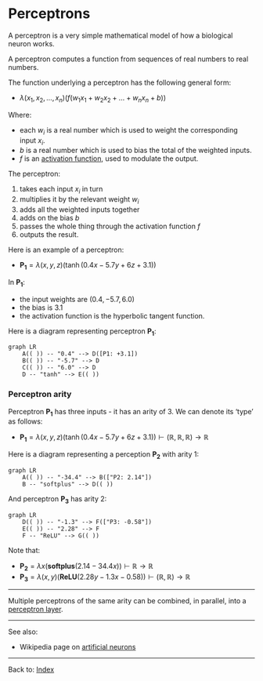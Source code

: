 # Perceptrons

A perceptron is a very simple mathematical model of how a biological neuron works.

A perceptron computes a function from sequences of real numbers to real numbers.

The function underlying a perceptron has the following general form:
- $\lambda(x_1,x_2,\ldots,x_n)(f(w_1x_1 + w_2x_2 + \ldots + w_nx_n +b))$

Where:
- each $w_i$ is a real number which is used to weight the corresponding input $x_i$.
- $b$ is a real number which is used to bias the total of the weighted inputs.
- $f$ is an [activation function](activation_functions.md), used to modulate the output.

The perceptron: 
1. takes each input $x_i$ in turn
2. multiplies it by the relevant weight $w_i$
3. adds all the weighted inputs together
4. adds on the bias $b$
5. passes the whole thing through the activation function $f$
6. outputs the result.

Here is an example of a perceptron:
- $\mathbf{P_1} = \lambda(x,y,z)(\tanh(0.4x - 5.7y + 6z + 3.1))$

In $\mathbf{P_1}$:
- the input weights are $(0.4,-5.7,6.0)$
- the bias is $3.1$
- the activation function is the hyperbolic tangent function.

Here is a diagram representing perceptron $\mathbf{P_1}$:

```mermaid
graph LR
    A(( )) -- "0.4" --> D([P1: +3.1])
    B(( )) -- "-5.7" --> D
    C(( )) -- "6.0" --> D
    D -- "tanh" --> E(( ))
```

### Perceptron arity

Perceptron $\mathbf{P_1}$ has three inputs - it has an arity of 3. We can denote its ‘type’ as follows:
- $\mathbf{P_1} = \lambda(x,y,z)(\tanh(0.4x - 5.7y + 6z + 3.1)) \vdash (\mathbb{R},\mathbb{R},\mathbb{R})\to\mathbb{R}$

Here is a diagram representing a perception $\mathbf{P_2}$ with arity 1:

```mermaid
graph LR
    A(( )) -- "-34.4" --> B(["P2: 2.14"])
    B -- "softplus" --> D(( ))
```

And perceptron $\mathbf{P_3}$ has arity 2:

```mermaid
graph LR
    D(( )) -- "-1.3" --> F(["P3: -0.58"])
    E(( )) -- "2.28" --> F
    F -- "ReLU" --> G(( ))
```

Note that:
- $\mathbf{P_2} = \lambda x(\mathbf{softplus}(2.14 - 34.4x)) \vdash \mathbb{R}\to\mathbb{R}$
- $\mathbf{P_3} = \lambda(x,y)(\mathbf{ReLU}(2.28y - 1.3x -0.58)) \vdash (\mathbb{R},\mathbb{R})\to\mathbb{R}$

----

Multiple perceptrons of the same arity can be combined, in parallel, into a [perceptron layer](perceptron_layers.md).

----

See also:
- Wikipedia page on [artificial neurons](https://en.wikipedia.org/wiki/Artificial_neuron)

----

Back to: [Index](index.md)
